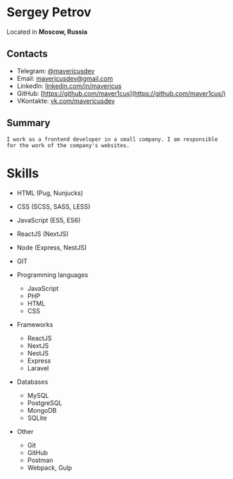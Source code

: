 # Sergey Petrov

Located in **Moscow, Russia**

## Contacts
- Telegram:  [@mavericusdev](https://t.me/mavericusdev)
- Email: [mavericusdev@gmail.com](mailto:mavericusdev@gmail.com)
- LinkedIn: [linkedin.com/in/mavericus](https://www.linkedin.com/in/mavericus/)
- GitHub: [https://github.com/maver1cus](https://github.com/maver1cus/)
- VKontakte: [vk.com/mavericusdev](https://vk.com/mavericusdev/)

## Summary

    I work as a frontend developer in a small company. I am responsible for the work of the company's websites.

# Skills

- HTML (Pug, Nunjucks)
- CSS  (SCSS, SASS, LESS)
- JavaScript (ES5, ES6)
- ReactJS (NextJS)
- Node (Express, NestJS)
- GIT

- Programming languages
  - JavaScript
  - PHP
  - HTML
  - CSS
- Frameworks
  - ReactJS
  - NextJS
  - NestJS
  - Express
  - Laravel
- Databases
  - MySQL
  - PostgreSQL
  - MongoDB
  - SQLite
- Other
  - Git
  - GitHub
  - Postman
  - Webpack, Gulp
  